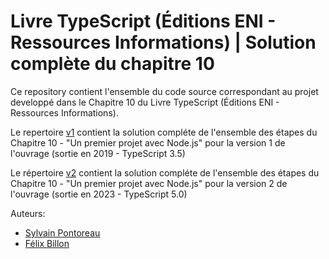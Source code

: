 # Livre TypeScript (Éditions ENI - Ressources Informations) | Solution complète du chapitre 10

Ce repository contient l'ensemble du code source correspondant au projet developpé dans le Chapitre 10 du Livre TypeScript (Éditions ENI - Ressources Informations).

Le repertoire [v1](https://github.com/EditionsENI/typescript/tree/master/v1) contient la solution compléte de l'ensemble des étapes du Chapitre 10 - "Un premier projet avec Node.js" pour la version 1 de l'ouvrage (sortie en 2019 - TypeScript 3.5)

Le répertoire [v2](https://github.com/EditionsENI/typescript/tree/master/v2) contient la solution compléte de l'ensemble des étapes du Chapitre 10 - "Un premier projet avec Node.js" pour la version 2 de l'ouvrage (sortie en 2023 - TypeScript 5.0)

Auteurs:
- [Sylvain Pontoreau](https://twitter.com/spontoreau)
- [Félix Billon](https://twitter.com/felix_billon)
